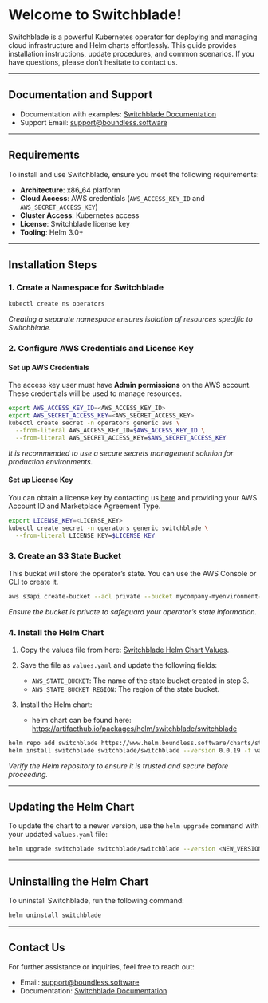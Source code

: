 # Welcome to Switchblade!

Switchblade is a powerful Kubernetes operator for deploying and managing cloud infrastructure and Helm charts effortlessly. This guide provides installation instructions, update procedures, and common scenarios. If you have questions, please don’t hesitate to contact us.

---

## Documentation and Support

- Documentation with examples: [Switchblade Documentation](http://switchblade-samples.boundless.software/aws/)
- Support Email: [support@boundless.software](mailto:support@boundless.software)

---

## Requirements

To install and use Switchblade, ensure you meet the following requirements:

- **Architecture**: x86_64 platform
- **Cloud Access**: AWS credentials (`AWS_ACCESS_KEY_ID` and `AWS_SECRET_ACCESS_KEY`)
- **Cluster Access**: Kubernetes access
- **License**: Switchblade license key
- **Tooling**: Helm 3.0+

---

## Installation Steps

### 1. Create a Namespace for Switchblade

```bash
kubectl create ns operators
```

*Creating a separate namespace ensures isolation of resources specific to Switchblade.*

### 2. Configure AWS Credentials and License Key

#### Set up AWS Credentials

The access key user must have **Admin permissions** on the AWS account. These credentials will be used to manage resources.

```bash
export AWS_ACCESS_KEY_ID=<AWS_ACCESS_KEY_ID>
export AWS_SECRET_ACCESS_KEY=<AWS_SECRET_ACCESS_KEY>
kubectl create secret -n operators generic aws \
  --from-literal AWS_ACCESS_KEY_ID=$AWS_ACCESS_KEY_ID \
  --from-literal AWS_SECRET_ACCESS_KEY=$AWS_SECRET_ACCESS_KEY
```

*It is recommended to use a secure secrets management solution for production environments.*

#### Set up License Key

You can obtain a license key by contacting us [here](https://boundless.software/contact/) and providing your AWS Account ID and Marketplace Agreement Type.

```bash
export LICENSE_KEY=<LICENSE_KEY>
kubectl create secret -n operators generic switchblade \
  --from-literal LICENSE_KEY=$LICENSE_KEY
```

### 3. Create an S3 State Bucket

This bucket will store the operator’s state. You can use the AWS Console or CLI to create it.

```bash
aws s3api create-bucket --acl private --bucket mycompany-myenvironment-switchblade-state
```

*Ensure the bucket is private to safeguard your operator’s state information.*

### 4. Install the Helm Chart

1. Copy the values file from here:
   [Switchblade Helm Chart Values](https://www.helm.boundless.software/charts/latest/values.yaml).

2. Save the file as `values.yaml` and update the following fields:
   - `AWS_STATE_BUCKET`: The name of the state bucket created in step 3.
   - `AWS_STATE_BUCKET_REGION`: The region of the state bucket.

3. Install the Helm chart:
   - helm chart can be found here: https://artifacthub.io/packages/helm/switchblade/switchblade

```bash
helm repo add switchblade https://www.helm.boundless.software/charts/stable
helm install switchblade switchblade/switchblade --version 0.0.19 -f values.yaml
```

*Verify the Helm repository to ensure it is trusted and secure before proceeding.*

---

## Updating the Helm Chart

To update the chart to a newer version, use the `helm upgrade` command with your updated `values.yaml` file:

```bash
helm upgrade switchblade switchblade/switchblade --version <NEW_VERSION> -f values.yaml
```

---

## Uninstalling the Helm Chart

To uninstall Switchblade, run the following command:

```bash
helm uninstall switchblade
```

---

## Contact Us

For further assistance or inquiries, feel free to reach out:
- Email: [support@boundless.software](mailto:support@boundless.software)
- Documentation: [Switchblade Documentation](http://switchblade-samples.boundless.software/aws/)